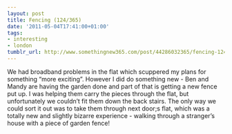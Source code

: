 ```yaml
---
layout: post
title: Fencing (124/365)
date: '2011-05-04T17:41:00+01:00'
tags:
- interesting
- london
tumblr_url: http://www.somethingnew365.com/post/44286032365/fencing-124365
---
```

We had broadband problems in the flat which scuppered my plans for something “more exciting”.
However I did do something new - Ben and Mandy are having the garden done and part of that is getting a new fence put up. I was helping them carry the pieces through the flat, but unfortunately we couldn’t fit them down the back stairs.
The only way we could sort it out was to take them through next door;s flat, which was a totally new and slightly bizarre experience - walking through a stranger’s house with a piece of garden fence!

